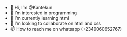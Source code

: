 - 👋 Hi, I’m @Kantekun
- 👀 I’m interested in programming
- 🌱 I’m currently learning html
- 💞️ I’m looking to collaborate on html and css
- 📫 How to reach me on whatsapp (+2349060652767)

<!---
Kantekun/Kantekun is a ✨ special ✨ repository because its `README.md` (this file) appears on your GitHub profile.
You can click the Preview link to take a look at your changes.
--->
